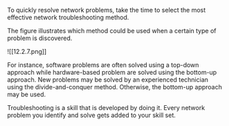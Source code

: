 To quickly resolve network problems, take the time to select the most effective network troubleshooting method.

The figure illustrates which method could be used when a certain type of problem is discovered.

![[12.2.7.png]]

For instance, software problems are often solved using a top-down approach while hardware-based problem are solved using the bottom-up approach. New problems may be solved by an experienced technician using the divide-and-conquer method. Otherwise, the bottom-up approach may be used.

Troubleshooting is a skill that is developed by doing it. Every network problem you identify and solve gets added to your skill set.